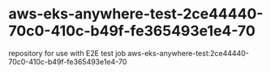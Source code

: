 # aws-eks-anywhere-test-2ce44440-70c0-410c-b49f-fe365493e1e4-70
repository for use with E2E test job aws-eks-anywhere-test:2ce44440-70c0-410c-b49f-fe365493e1e4-70
